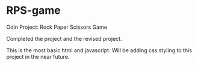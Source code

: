 # RPS-game
Odin Project: Rock Paper Scissors Game

Completed the project and the revised project. 

This is the most basic html and javascript. Will be adding css styling to this project in the near future.
